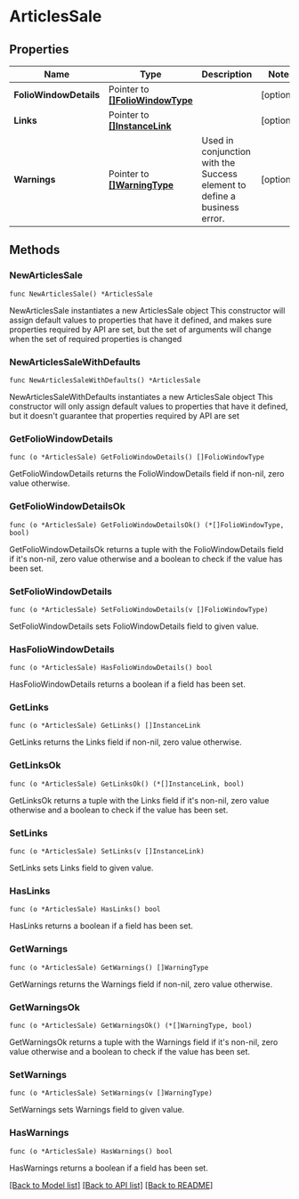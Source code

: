 # ArticlesSale

## Properties

Name | Type | Description | Notes
------------ | ------------- | ------------- | -------------
**FolioWindowDetails** | Pointer to [**[]FolioWindowType**](FolioWindowType.md) |  | [optional] 
**Links** | Pointer to [**[]InstanceLink**](InstanceLink.md) |  | [optional] 
**Warnings** | Pointer to [**[]WarningType**](WarningType.md) | Used in conjunction with the Success element to define a business error. | [optional] 

## Methods

### NewArticlesSale

`func NewArticlesSale() *ArticlesSale`

NewArticlesSale instantiates a new ArticlesSale object
This constructor will assign default values to properties that have it defined,
and makes sure properties required by API are set, but the set of arguments
will change when the set of required properties is changed

### NewArticlesSaleWithDefaults

`func NewArticlesSaleWithDefaults() *ArticlesSale`

NewArticlesSaleWithDefaults instantiates a new ArticlesSale object
This constructor will only assign default values to properties that have it defined,
but it doesn't guarantee that properties required by API are set

### GetFolioWindowDetails

`func (o *ArticlesSale) GetFolioWindowDetails() []FolioWindowType`

GetFolioWindowDetails returns the FolioWindowDetails field if non-nil, zero value otherwise.

### GetFolioWindowDetailsOk

`func (o *ArticlesSale) GetFolioWindowDetailsOk() (*[]FolioWindowType, bool)`

GetFolioWindowDetailsOk returns a tuple with the FolioWindowDetails field if it's non-nil, zero value otherwise
and a boolean to check if the value has been set.

### SetFolioWindowDetails

`func (o *ArticlesSale) SetFolioWindowDetails(v []FolioWindowType)`

SetFolioWindowDetails sets FolioWindowDetails field to given value.

### HasFolioWindowDetails

`func (o *ArticlesSale) HasFolioWindowDetails() bool`

HasFolioWindowDetails returns a boolean if a field has been set.

### GetLinks

`func (o *ArticlesSale) GetLinks() []InstanceLink`

GetLinks returns the Links field if non-nil, zero value otherwise.

### GetLinksOk

`func (o *ArticlesSale) GetLinksOk() (*[]InstanceLink, bool)`

GetLinksOk returns a tuple with the Links field if it's non-nil, zero value otherwise
and a boolean to check if the value has been set.

### SetLinks

`func (o *ArticlesSale) SetLinks(v []InstanceLink)`

SetLinks sets Links field to given value.

### HasLinks

`func (o *ArticlesSale) HasLinks() bool`

HasLinks returns a boolean if a field has been set.

### GetWarnings

`func (o *ArticlesSale) GetWarnings() []WarningType`

GetWarnings returns the Warnings field if non-nil, zero value otherwise.

### GetWarningsOk

`func (o *ArticlesSale) GetWarningsOk() (*[]WarningType, bool)`

GetWarningsOk returns a tuple with the Warnings field if it's non-nil, zero value otherwise
and a boolean to check if the value has been set.

### SetWarnings

`func (o *ArticlesSale) SetWarnings(v []WarningType)`

SetWarnings sets Warnings field to given value.

### HasWarnings

`func (o *ArticlesSale) HasWarnings() bool`

HasWarnings returns a boolean if a field has been set.


[[Back to Model list]](../README.md#documentation-for-models) [[Back to API list]](../README.md#documentation-for-api-endpoints) [[Back to README]](../README.md)


